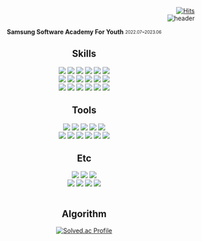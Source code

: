 <!--
**2kjin/2kjin** is a ✨ _special_ ✨ repository because its `README.md` (this file) appears on your GitHub profile.

Here are some ideas to get you started:

- 🔭 I’m currently working on ...
- 🌱 I’m currently learning ...
- 👯 I’m looking to collaborate on ...
- 🤔 I’m looking for help with ...
- 💬 Ask me about ...
- 📫 How to reach me: ...
- 😄 Pronouns: ...
- ⚡ Fun fact: ...
-->

<div>
 <div align=right>
  
 [![Hits](https://hits.seeyoufarm.com/api/count/incr/badge.svg?url=https%3A%2F%2Fgithub.com%2F2kjin&count_bg=%2332346C&title_bg=%236C71F1&icon=&icon_color=%23A23030&title=hits&edge_flat=false)](https://hits.seeyoufarm.com)
  <br/>
  ![header](https://capsule-render.vercel.app/api?type=slice&color=DB7093&height=180&text=KJin&fontSize=60&fontAlign=80&&fontAlignY=20&rotate=12&desc=Front%20End&fontColor=ffffff&descAlign=80&descAlignY=40&animation=twinkling)

  </div>
 
 <div align=center>
  
  <b>Samsung Software Academy For Youth</b> <sub><sup>2022.07~2023.06</sup></sub>
<br/>
  
  <h2> Skills </h2>
  
  <img src="https://img.shields.io/badge/HTML5-E34F26?style=flat&logo=HTML5&logoColor=white"/>
  <img src="https://img.shields.io/badge/CSS-1572B6?style=flat&logo=CSS3&logoColor=white"/>
  <img src="https://img.shields.io/badge/Bootstrap-7952B3?style=flat&logo=Bootstrap&logoColor=white"/>
  <img src="https://img.shields.io/badge/TypeScript-3178C6?style=flat&logo=TypeScript&logoColor=white"/>
  <img src="https://img.shields.io/badge/JavaScript-F7DF1E?style=flat&logo=Javascript&logoColor=white"/>
  <img src="https://img.shields.io/badge/Node.js-339933?style=flat&logo=Node.js&logoColor=white"/>

  
  <br/>
  <img src="https://img.shields.io/badge/Vue.js-4FC08D?style=flat&logo=Vue.js&logoColor=white"/>
  <img src="https://img.shields.io/badge/React-61DAFB?style=flat&logo=React&logoColor=white"/>
  <img src="https://img.shields.io/badge/Redux-764ABC?style=flat&logo=Redux&logoColor=white"/>
  <img src="https://img.shields.io/badge/Recoil-764ABC?style=flat&logo=Redux&logoColor=white"/>
  <img src="https://img.shields.io/badge/Styled Component-DB7093?style=flat&logo=styled-components&logoColor=black"/>
  <img src="https://img.shields.io/badge/Axios-5A29E4?style=flat&logo=Axios&logoColor=black"/>

  <br/>
  <img src="https://img.shields.io/badge/Three.js-000000?style=flat&logo=Three.js&logoColor=white"/>
  <img src="https://img.shields.io/badge/Python-3776AB?style=flat&logo=Python&logoColor=white"/>
  <img src="https://img.shields.io/badge/Django-092E20?style=flat&logo=Django&logoColor=white"/>
  <img src="https://img.shields.io/badge/MySQL-4479A1?style=flat&logo=MySQL&logoColor=white"/>
    <img src="https://img.shields.io/badge/Flutter-02569B?style=flat&logo=Flutter&logoColor=white"/>
  <img src="https://img.shields.io/badge/Dart-0175C2?style=flat&logo=Dart&logoColor=white"/>
  <br/>
  
  <h2> Tools </h2>
  
  <img src="https://img.shields.io/badge/Visual Studio-5C2D91?style=flat&logo=Visual Studio&logoColor=white"/>
  <img src="https://img.shields.io/badge/Visual Studio Code-007ACC?style=flat&logo=Visual Studio Code&logoColor=white"/>
  <img src="https://img.shields.io/badge/Git-F05032?style=flat&logo=Git&logoColor=black"/>
  <img src="https://img.shields.io/badge/GitHub-181717?style=flat&logo=GitHub&logoColor=white"/>
  <img src="https://img.shields.io/badge/GitLab-FCA121?style=flat&logo=GitLab&logoColor=white"/>
  <br/>
  
  <img src="https://img.shields.io/badge/Notion-000000?style=flat&logo=Notion&logoColor=white"/>
  <img src="https://img.shields.io/badge/Figma-F24E1E?style=flat&logo=Figma&logoColor=black"/>
  <img src="https://img.shields.io/badge/Jira-0052CC?style=flat&logo=Jira&logoColor=black"/>
  <img src="https://img.shields.io/badge/Mattermost-0058CC?style=flat&logo=Mattermost&logoColor=black"/>
  <img src="https://img.shields.io/badge/Android Studio-3DDC84?style=flat&logo=Android Studio&logoColor=black"/>
  <img src="https://img.shields.io/badge/Postman-FF6C37?style=flat&logo=Postman&logoColor=black"/>
  <br/>
  
  <h2> Etc </h2>
  
  <img src="https://img.shields.io/badge/Houdini-FF4713?style=flat&logo=Houdini&logoColor=white"/>
  <img src="https://img.shields.io/badge/Nuke-000000?style=flat&logo=Nuke&logoColor=white"/>
  <img src="https://img.shields.io/badge/Adobe-FF0000?style=flat&logo=Adobe&logoColor=white"/>
  <br/>
  <img src="https://img.shields.io/badge/Adobe Photoshop-31A8FF?style=flat&logo=Adobe Photoshop&logoColor=white"/>
  <img src="https://img.shields.io/badge/Adobe Illustrator-FF9A00?style=flat&logo=Adobe Illustrator&logoColor=white"/>
  <img src="https://img.shields.io/badge/Adobe Premiere Pro-9999FF?style=flat&logo=Adobe Premiere Pro&logoColor=white"/>
  <img src="https://img.shields.io/badge/Adobe After Effects-9999FF?style=flat&logo=Adobe After Effects&logoColor=white"/>



  <br/>
  <br/>

<!--   <h2> Languages </h2>
  
  ![Top Langs](https://github-readme-stats.vercel.app/api/top-langs/?username=2kjin&layout=compact&hide=jupyter%20notebook,java,c++)
  <br/> -->
  
  <h2> Algorithm </h2>

  [![Solved.ac Profile](http://mazassumnida.wtf/api/v2/generate_badge?boj=kjin1202)](https://solved.ac/kjin1202/)
  <br/>
  

</div>
